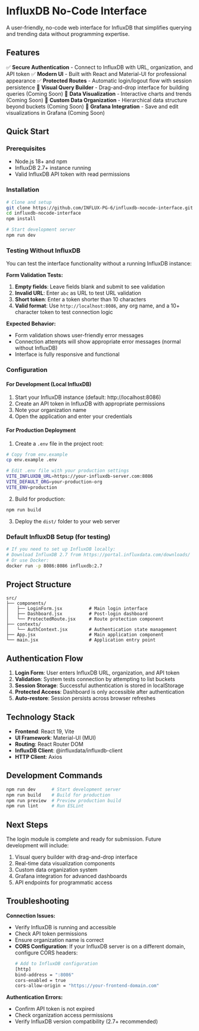 # InfluxDB No-Code Interface

A user-friendly, no-code web interface for InfluxDB that simplifies querying and trending data without programming expertise.

## Features

✅ **Secure Authentication** - Connect to InfluxDB with URL, organization, and API token
✅ **Modern UI** - Built with React and Material-UI for professional appearance
✅ **Protected Routes** - Automatic login/logout flow with session persistence
🚧 **Visual Query Builder** - Drag-and-drop interface for building queries (Coming Soon)
🚧 **Data Visualization** - Interactive charts and trends (Coming Soon)
🚧 **Custom Data Organization** - Hierarchical data structure beyond buckets (Coming Soon)
🚧 **Grafana Integration** - Save and edit visualizations in Grafana (Coming Soon)

## Quick Start

### Prerequisites

- Node.js 18+ and npm
- InfluxDB 2.7+ instance running
- Valid InfluxDB API token with read permissions

### Installation

```bash
# Clone and setup
git clone https://github.com/INFLUX-PG-6/influxdb-nocode-interface.git
cd influxdb-nocode-interface
npm install

# Start development server
npm run dev
```

### Testing Without InfluxDB

You can test the interface functionality without a running InfluxDB instance:

**Form Validation Tests:**
1. **Empty fields**: Leave fields blank and submit to see validation
2. **Invalid URL**: Enter `abc` as URL to test URL validation  
3. **Short token**: Enter a token shorter than 10 characters
4. **Valid format**: Use `http://localhost:8086`, any org name, and a 10+ character token to test connection logic

**Expected Behavior:**
- Form validation shows user-friendly error messages
- Connection attempts will show appropriate error messages (normal without InfluxDB)
- Interface is fully responsive and functional

### Configuration

#### For Development (Local InfluxDB)
1. Start your InfluxDB instance (default: http://localhost:8086)
2. Create an API token in InfluxDB with appropriate permissions
3. Note your organization name
4. Open the application and enter your credentials

#### For Production Deployment
1. Create a `.env` file in the project root:
```bash
# Copy from env.example
cp env.example .env

# Edit .env file with your production settings
VITE_INFLUXDB_URL=https://your-influxdb-server.com:8086
VITE_DEFAULT_ORG=your-production-org
VITE_ENV=production
```

2. Build for production:
```bash
npm run build
```

3. Deploy the `dist/` folder to your web server

### Default InfluxDB Setup (for testing)

```bash
# If you need to set up InfluxDB locally:
# Download InfluxDB 2.7 from https://portal.influxdata.com/downloads/
# Or use Docker:
docker run -p 8086:8086 influxdb:2.7
```

## Project Structure

```
src/
├── components/
│   ├── LoginForm.jsx          # Main login interface
│   ├── Dashboard.jsx          # Post-login dashboard
│   └── ProtectedRoute.jsx     # Route protection component
├── contexts/
│   └── AuthContext.jsx        # Authentication state management
├── App.jsx                    # Main application component
└── main.jsx                   # Application entry point
```

## Authentication Flow

1. **Login Form**: User enters InfluxDB URL, organization, and API token
2. **Validation**: System tests connection by attempting to list buckets
3. **Session Storage**: Successful authentication is stored in localStorage
4. **Protected Access**: Dashboard is only accessible after authentication
5. **Auto-restore**: Session persists across browser refreshes

## Technology Stack

- **Frontend**: React 19, Vite
- **UI Framework**: Material-UI (MUI)
- **Routing**: React Router DOM
- **InfluxDB Client**: @influxdata/influxdb-client
- **HTTP Client**: Axios

## Development Commands

```bash
npm run dev      # Start development server
npm run build    # Build for production
npm run preview  # Preview production build
npm run lint     # Run ESLint
```

## Next Steps

The login module is complete and ready for submission. Future development will include:

1. Visual query builder with drag-and-drop interface
2. Real-time data visualization components
3. Custom data organization system
4. Grafana integration for advanced dashboards
5. API endpoints for programmatic access

## Troubleshooting

**Connection Issues:**
- Verify InfluxDB is running and accessible
- Check API token permissions
- Ensure organization name is correct
- **CORS Configuration**: If your InfluxDB server is on a different domain, configure CORS headers:
  ```bash
  # Add to InfluxDB configuration
  [http]
  bind-address = ":8086"
  cors-enabled = true
  cors-allow-origin = "https://your-frontend-domain.com"
  ```

**Authentication Errors:**
- Confirm API token is not expired
- Check organization access permissions
- Verify InfluxDB version compatibility (2.7+ recommended)